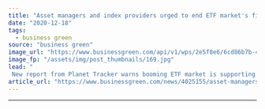 ```yaml
---
title: "Asset managers and index providers urged to end ETF market's financing of deforestation"
date: "2020-12-18"
tags: 
  - business green
source: "business green"
image_url: "https://www.businessgreen.com/api/v1/wps/2e5f8e6/6cd86b7b-4726-4af8-af5e-cdd45d52e800/15/iw-market-rise-equities-023-185x114.jpg"
image_fp: "/assets/img/post_thumbnails/169.jpg"
lead: "
 New report from Planet Tracker warns booming ETF market is supporting soybean companies driving mass deforestation in Brazil, Indonesia, and the Democratic Republic of the Congo (DRC) ..."
article_url: "https://www.businessgreen.com/news/4025155/asset-managers-index-providers-urged-end-etf-market-financing-deforestation"
---
```


---
